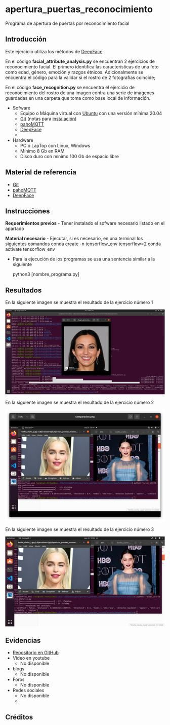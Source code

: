 # apertura_puertas_reconocimiento
Programa de apertura de puertas por reconocimiento facial

## Introducción
Este ejercicio utiliza los métodos de [DeepFace](https://github.com/serengil/deepface)

En el código **facial_attribute_analysis.py** se encuentran 2 ejercicios de reconocimiento facial. El primero identifica las características de una foto como edad, género, emoción y razgos étnicos.  Adicionalmente se encuentra el código para la validar si el rostro de 2 fotografías coincide;

En el código **face_recognition.py** se encuentra el ejercicio de reconocimiento del rostro de una imagen contra una serie de imagenes guardadas en una carpeta que toma como base local de información.

 - Sofware
	 - Equipo o Máquina virtual con [Ubuntu](https://ubuntu.com/) con una versión mínima 20.04
	 - [Git](https://git-scm.com/) (notas para [instalación](https://git-scm.com/book/en/v2/Getting-Started-Installing-Git))
	 - [pahoMQTT](https://pypi.org/project/paho-mqtt) 
	 - [DeepFace](https://github.com/serengil/deepface) 
	 - 
 - Hardware
	 - PC o LapTop con Linux, Windows
	 - Mínimo 8 Gb en RAM
	 - Disco duro con mínimo 100 Gb de espacio libre

## Material de referencia

 - [Git](https://git-scm.com/)
 - [pahoMQTT](https://pypi.org/project/paho-mqtt) 
 - [DeepFace](https://github.com/serengil/deepface) 

## Instrucciones

**Requerimientos previos**
	 - Tener instalado el sofware necesario listado en el apartado 

**Material necesario**
	 - Ejecutar, si es necesario, en una terminal los siguientes comandos
		conda create -n tensorflow_env tensorflow=2
		conda activate tensorflow_env
	 
 - Para la ejecución  de los programas se usa una sentencia similar a la siguiente

	python3 [nombre_programa.py]

## Resultados

En la siguiente imagen se muestra el resultado de la ejercicio número 1

![](https://github.com/rvnava/apertura_puertas_reconocimiento/blob/0537f1e5d4341eeac90d09d8e8aa38bab232a9d9/deepface/evidencia/Evidencia_ejercicio_1.png?raw=true)

En la siguiente imagen se muestra el resultado de la ejercicio número 2

![](https://github.com/rvnava/apertura_puertas_reconocimiento/blob/0537f1e5d4341eeac90d09d8e8aa38bab232a9d9/deepface/evidencia/Evidencia_ejercicio_2.png?raw=true)

En la siguiente imagen se muestra el resultado de la ejercicio número 3

![](https://github.com/rvnava/apertura_puertas_reconocimiento/blob/0537f1e5d4341eeac90d09d8e8aa38bab232a9d9/deepface/evidencia/Comparacion.png?raw=true)

## Evidencias

 - [Repositorio en GitHub](https://github.com/rvnava/apertura_puertas_reconocimiento.git)
 - Video en youtube 
	 - No disponible
 - blogs
	 - No disponible
 - Foros
	- No disponible
 - Redes sociales
	- No disponible
	- 
## Créditos
 
